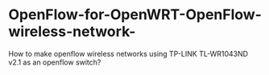 # OpenFlow-for-OpenWRT-OpenFlow-wireless-network-
How to make openflow wireless networks using TP-LINK TL-WR1043ND v2.1 as an openflow switch?
